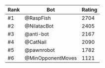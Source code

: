 Rank|Bot|Rating
---|---|---
#1|@RaspFish|2704
#2|@NilatacBot|2405
#3|@anti-bot|2167
#4|@CatNail|2090
#5|@pawnrobot|1782
#6|@MinOpponentMoves|1121
